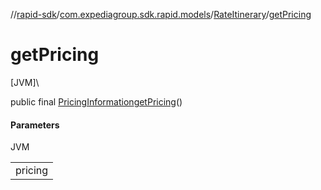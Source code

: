 //[rapid-sdk](../../../index.md)/[com.expediagroup.sdk.rapid.models](../index.md)/[RateItinerary](index.md)/[getPricing](get-pricing.md)

# getPricing

[JVM]\

public final [PricingInformation](../-pricing-information/index.md)[getPricing](get-pricing.md)()

#### Parameters

JVM

| |
|---|
| pricing |
